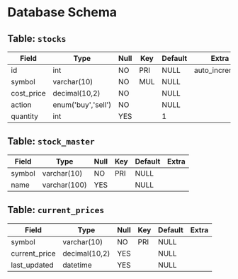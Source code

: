 # Database Schema

## Table: `stocks`
| Field      | Type               | Null | Key | Default | Extra          |
|------------|--------------------|------|-----|---------|----------------|
| id         | int                | NO   | PRI | NULL    | auto_increment |
| symbol     | varchar(10)        | NO   | MUL | NULL    |                |
| cost_price | decimal(10,2)      | NO   |     | NULL    |                |
| action     | enum('buy','sell') | NO   |     | NULL    |                |
| quantity   | int                | YES  |     | 1       |                |

## Table: `stock_master`
| Field  | Type         | Null | Key | Default | Extra |
|--------|--------------|------|-----|---------|-------|
| symbol | varchar(10)  | NO   | PRI | NULL    |       |
| name   | varchar(100) | YES  |     | NULL    |       |

## Table: `current_prices`
| Field         | Type          | Null | Key | Default | Extra |
|---------------|---------------|------|-----|---------|-------|
| symbol        | varchar(10)   | NO   | PRI | NULL    |       |
| current_price | decimal(10,2) | YES  |     | NULL    |       |
| last_updated  | datetime      | YES  |     | NULL    |       |